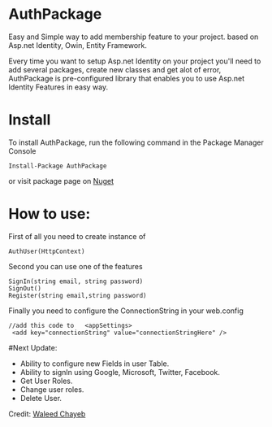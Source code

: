 # AuthPackage
Easy and Simple way to add membership feature to your project.
based on Asp.net Identity, Owin, Entity Framework.

Every time you want to setup Asp.net Identity on your project you'll need to add several packages, create new classes and get alot of error, AuthPackage is pre-configured library that enables you to use Asp.net Identity Features in easy way.

# Install
To install AuthPackage, run the following command in the Package Manager Console
```
Install-Package AuthPackage
```

or visit package page on [Nuget](https://www.nuget.org/packages/AuthPackage/)

# How to use:
First of all you need to create instance of 
```
AuthUser(HttpContext)
```

Second you can use one of the features
```
SignIn(string email, string password) 
SignOut()
Register(string email,string password)
```

Finally you need to configure the ConnectionString in your web.config
```
//add this code to   <appSettings>
 <add key="connectionString" value="connectionStringHere" />
```

#Next Update:

* Ability to configure new Fields in user Table.
* Ability to signIn using Google, Microsoft, Twitter, Facebook.
* Get User Roles.
* Change user roles.
* Delete User.

Credit: [Waleed Chayeb](https://www.wchayeb.com/)

